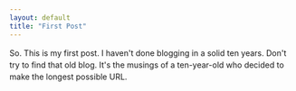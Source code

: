 ```yaml
---
layout: default
title: "First Post"
---
```


<p style="line-height: 1.5;">So. This is my first post. I haven't done blogging in a solid ten years. Don't try to find that old blog. It's the musings of a ten-year-old who decided to make the longest possible URL.</p>
